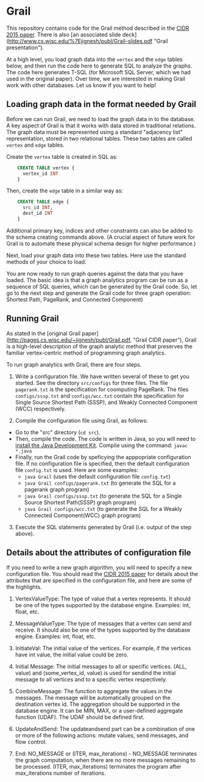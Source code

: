 # Grail
This repository contains code for the Grail method described in the [CIDR 2015 paper]( http://pages.cs.wisc.edu/~jignesh/publ/Grail.pdf "Grail CIDR paper"). There is also [an associated slide deck]
(http://www.cs.wisc.edu/%7Ejignesh/publ/Grail-slides.pdf "Grail presentation").

At a high level, you load graph data into the `vertex` and the `edge` tables below, and then run the code here to generate SQL to analyze the graphs. The code here generates T-SQL (for Microsoft SQL Server, which we had used in the original paper). 
Over time, we are interested in making Grail work with other databases. Let us know if you want to help!

## Loading graph data in the format needed by Grail
Before we can run Grail, we need to load the graph data in to the database. A key aspect of Grail is that it works with data stored in traditional relations. The graph data must be represented using a standard "adjacency list" representation, stored in two relational tables. These two tables are called `vertex` and `edge` tables.

Create the `vertex` table is created in SQL as:

```sql
    CREATE TABLE vertex {
      vertex_id INT
    }
```

Then, create the `edge` table in a similar way as:
```sql
    CREATE TABLE edge {
      src_id INT,
      dest_id INT
    }
```

Additional primary key, indices and other constraints can also be added to the schema creating commands above. (A crucial aspect of future work for Grail is to automate these physical schema design for higher performance.)

Next, load your graph data into these two tables. Here use the standard methods of your choice to load. 

You are now ready to run graph queries against the data that you have loaded. The basic idea is that a graph analytics program can be run as a sequence of SQL queries, which can be generated by the Grail code. So, let go to the next step and generate the Grail code for three graph operation: Shortest Path, PageRank, and Connected Component)

## Running Grail

As stated in the [original Grail paper] (http://pages.cs.wisc.edu/~jignesh/publ/Grail.pdf, "Grail CIDR paper"), Grail is a high-level description of the graph analytic method that preserves the familiar vertex-centric method of programming graph analytics. 

To run graph analytics with Grail, there are four steps.

1. Write a configuration file. We have written several of these to get you started. See the directory `src/configs` for three files. The file `pagerank.txt` is the specification for coomputing PageRank. The files `configs/sssp.txt` and `configs/wcc.txt` contain the specification for Single Source Shortest Path (SSSP), and Weakly Connected Component (WCC) respectively.

2. Compile the configuration file using Grail, as follows: 
  * Go to the "src" directory (`cd src`). 
  * Then, compile the code. The code is written in Java, so you will need to [install the Java Development Kit](http://www.oracle.com/technetwork/java/javase/downloads/index.html "JDK Install Page"). Compile using the command: `javac *.java`
  * Finally, run the Grail code by speficying the apppopriate configuration file. If no configuration file is specified, then the default configuration file `config.txt` is used. Here are some examples: 
     - `java Grail` (uses the default configuration file `config.txt`)
     - `java Grail configs/pagerank.txt` (to generate the SQL for a pagerank graph program)
     - `java Grail configs/sssp.txt` (to generate the SQL for a Single Source Shortest Path(SSSP) graph program)
     - `java Grail configs/wcc.txt` (to generate the SQL for a Weakly Connected Component(WCC) graph program)


3. Execute the SQL statements generated by Grail (i.e. output of the step above).

## Details about the attributes of configuration file
If you need to write a new graph algorithm, you will need to specify a new configuration file. You should read the [CIDR 2015 paper]( http://pages.cs.wisc.edu/~jignesh/publ/Grail.pdf "Grail CIDR paper") for details about the attributes that are specified in the configuration file, and here are some of the highlights. 

1. VertexValueType: The type of value that a vertex represents. It should be one of the types supported by the database engine. Examples: int, float, etc.

2. MessageValueType: The type of messages that a vertex can send and receive. It should also be one of the types supported by the database engine. Examples: int, float, etc.

3. InitiateVal: The initial value of the vertices. For example, if the vertices have int value, the initial value could be zero.

4. Initial Message: The initial messages to all or specific vertices. (ALL, value) and (some_vertex_id, value) is used for sendind the initial message to all vertices and to a specific vertex respectively.

5. CombineMessage: The function to aggregate the values in the messages. The message will be automatically grouped on the destination vertex id. The aggregation should be supported in the database engine. It can be MIN, MAX, or a user-defined aggregate function (UDAF). The UDAF should be defined first.

6. UpdateAndSend: The updateandsend part can be a combination of one or more of the following actions: mutate values, send messages, and flow control.

7. End: NO_MESSAGE or (ITER, max_iterations) - NO_MESSAGE terminates the graph computation, when there are no more messages remaining to be processed. (ITER, max_iterations) terminates the program after max_iterations number of iterations.
